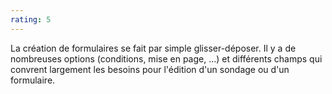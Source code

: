 ```yaml
---
rating: 5
---
```


La création de formulaires se fait par simple glisser-déposer. Il y a de nombreuses options (conditions, mise en page, ...) et différents champs qui convrent largement les besoins pour l'édition d'un sondage ou d'un formulaire.
